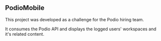 ## PodioMobile

This project was developed as a challenge for the Podio hiring team.

It consumes the Podio API and displays the logged users' workspaces and it's related content.
 
